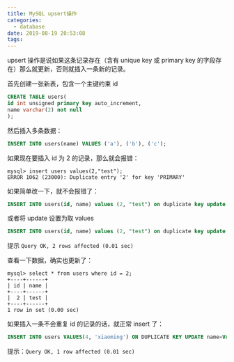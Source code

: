 ```yaml
---
title: MySQL upsert操作
categories:
  - database
date: 2019-08-19 20:53:08
tags:
---
```


upsert 操作是说如果这条记录存在（含有 unique key 或 primary key 的字段存在）那么就更新，否则就插入一条新的记录。

首先创建一张新表，包含一个主键约束 id

```sql
CREATE TABLE users(
id int unsigned primary key auto_increment,
name varchar(2) not null
);
```

然后插入多条数据：

```sql
INSERT INTO users(name) VALUES ('a'), ('b'), ('c');
```

如果现在要插入 id 为 2 的记录，那么就会报错：

```
mysql> insert users values(2,"test");
ERROR 1062 (23000): Duplicate entry '2' for key 'PRIMARY'
```

如果简单改一下，就不会报错了：

```sql
INSERT INTO users(id, name) values (2, "test") on duplicate key update name="test";
```

或者将 update 设置为取 values

```sql
INSERT INTO users(id, name) values (2, "test") on duplicate key update name=VALUES(name);
```

提示 `Query OK, 2 rows affected (0.01 sec)`

查看一下数据，确实也更新了：

```
mysql> select * from users where id = 2;
+----+------+
| id | name |
+----+------+
|  2 | test |
+----+------+
1 row in set (0.00 sec)
```

如果插入一条不会重复 id 的记录的话，就正常 insert 了：

```sql
INSERT INTO users VALUES(4, 'xiaoming') ON DUPLICATE KEY UPDATE name=VALUES(name);
```

提示：`Query OK, 1 row affected (0.01 sec)`
